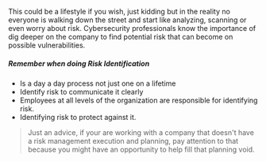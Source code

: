 This could be a lifestyle if you wish, just kidding but in the reality no everyone is walking down the street and start like analyzing, scanning or even worry about risk. Cybersecurity professionals know the importance of dig deeper on the company to find potential risk that can become on possible vulnerabilities.
##### Remember when doing Risk Identification

- Is a day a day process not just one on a lifetime
- Identify risk to communicate it clearly
- Employees at all levels of the organization are responsible for identifying risk.
- Identifying risk to protect against it.

>Just an advice, if your are working with a company that doesn't have a risk management execution and planning, pay attention to that because you might have an opportunity to help fill that planning void.